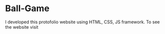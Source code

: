 # Ball-Game
I developed this protofolio website using HTML, CSS, JS framework. To see the website visit
